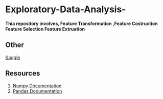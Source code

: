 # Exploratory-Data-Analysis-
**Thia repository involves, Feature Transformation ,Feature Costruction <br>
Feature Selection Feature Extruation**

## Other
[Kaggle](https://www.kaggle.com/mayukhbaruah)

## Resources
1. [Numpy Documentation](https://numpy.org/doc/stable/reference/generated/numpy.sort.html
) <br>
2. [Pandas Documentation](https://pandas.pydata.org/pandas-docs/version/0.19/generated/pandas.DataFrame.sort.html)




